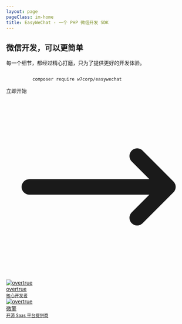 ```yaml
---
layout: page
pageClass: im-home
title: EasyWeChat - 一个 PHP 微信开发 SDK
---
```


<script lang="ts" setup>
import versions from '@theme/../versions'
import {withBase} from 'vitepress'

let latestVersion = versions[0]

</script>

<section class="text-center flex flex-col flex-1 px-4 md:px-12">
  <div class="flex-1 flex flex-col items-center justify-center space-y-8">
    <div class="flex justify-center">
      <h1
        class="tagline md:py-12 text-center text-4xl md:text-7xl xl:text-8xl font-extrabold text-transparent bg-clip-text bg-gradient-to-r from-blue-600 to-green-400 dark:from-green-400 dark:to-yellow-500"
      >
        微信开发，可以更简单
      </h1>
    </div>
    <p class="w-56 md:w-auto py-4 md:py-3 md:text-2xl">
      每一个细节，都经过精心打磨，只为了提供更好的开发体验。
    </p>
    <div
      class="space-y-2 md:space-y-0 xl:flex justify-center"
    >
      <div
        class="hidden xl:block mr-4 items-center space-around text-gray-700 bg-gray-100 border-0 py-2 px-6 focus:outline-none hover:bg-gray-200 rounded lg:text-lg"
      >
        <code
          class="bash-composer text-gray-700 bg-transparent flex items-center"
        >
          composer require w7corp/easywechat
        </code>
      </div>
      <a
        :href="withBase(`/${latestVersion}/`)"
        class="inline-flex items-center space-around text-white bg-indigo-500 border-0 py-2 px-8 focus:outline-none hover:bg-indigo-600 rounded text-lg"
      >
        <span>立即开始</span>
        <svg
          xmlns="http://www.w3.org/2000/svg"
          class="h-6 w-6 ml-2"
          fill="none"
          viewBox="0 0 24 24"
          stroke="currentColor"
        >
          <path
            stroke-linecap="round"
            stroke-linejoin="round"
            stroke-width="2"
            d="M17 8l4 4m0 0l-4 4m4-4H3"
          />
        </svg>
      </a>
    </div>
  </div>
  <div
    class="py-4 md:py-12 md:flex items-center md:space-x-6 xl:space-x-12 xl:flex justify-center"
  >
    <a
      href="https://github.com/overtrue"
      target="_blank"
      class="flex items-center group hover:bg-gray-200 dark:hover:bg-indigo-500 xl:w-64 px-6 py-2 rounded-lg justify-center flex-col md:flex-row"
    >
      <div
        class="h-12 w-12 rounded-full border-2 border-blue-200 group-hover:border-blue-400 dark:group-hover:border-gray-300 p-0.5"
      >
        <img src="/overtrue.jpg" alt="overtrue" class="rounded-full"/>
      </div>
      <div class="px-2 md:text-left text-gray-400 dark:group-hover:text-gray-300">
        <div class="text-gray-700 dark:text-gray-300 dark:group-hover:text-white font-semibold">overtrue</div>
        <small>核心开发者</small>
      </div>
    </a>
    <a
      href="https://www.w7.cc/"
      target="_blank"
      class="flex items-center group hover:bg-gray-200 dark:hover:bg-indigo-500 xl:w-64 px-6 py-2 rounded-lg justify-center flex-col md:flex-row"
    >
      <div
        class="h-12 w-12 rounded-full border-2 border-blue-200 group-hover:border-blue-400 dark:group-hover:border-gray-300 p-0.5"
      >
        <img src="/w7team.jpg" alt="overtrue" class="rounded-full"/>
      </div>
      <div class="px-2 md:text-left text-gray-400 dark:group-hover:text-gray-300">
        <div class="text-gray-700  dark:text-gray-300 dark:group-hover:text-white font-semibold">微擎</div>
        <small>开源 Saas 平台提供商</small>
      </div>
    </a>
  </div>
</section>

